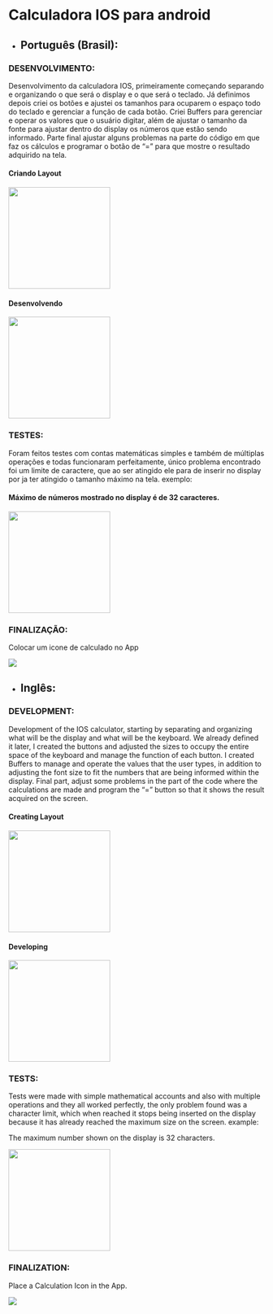 # Calculadora IOS para android

* ## Português (Brasil):

### DESENVOLVIMENTO:

Desenvolvimento da calculadora IOS, primeiramente começando separando e organizando o que será o display e o que será o teclado. Já definimos depois criei os botões e ajustei os tamanhos para ocuparem o espaço todo do teclado e gerenciar a função de cada botão.
Criei Buffers para gerenciar e operar os valores que o usuário digitar, além de ajustar o tamanho da fonte para ajustar dentro do display os números que estão sendo informado.
Parte final ajustar alguns problemas na parte do código em que faz os cálculos e programar o botão de “=” para que mostre o resultado adquirido na tela.

#### Criando Layout

<img src="https://i.imgur.com/ylMGF8Q.png" width="200" />


#### Desenvolvendo

<img src="https://i.imgur.com/HHS6WU8.jpeg"  width="200" />



### TESTES:

Foram feitos testes com contas matemáticas simples e também de múltiplas operações e todas funcionaram perfeitamente, único problema encontrado foi um limite de caractere, que ao ser atingido ele para de inserir no display por ja ter atingido o tamanho máximo na tela. exemplo:

#### Máximo de números mostrado no display é de 32 caracteres.

<img src="https://i.imgur.com/pAgQa41.png" width="200" />

### FINALIZAÇÃO:

Colocar um icone de calculado no App

<img src="https://i.imgur.com/wGyIWIH.png" />

<br>

* ## Inglês:

### DEVELOPMENT:

Development of the IOS calculator, starting by separating and organizing what will be the display and what will be the keyboard. We already defined it later, I created the buttons and adjusted the sizes to occupy the entire space of the keyboard and manage the function of each button.
I created Buffers to manage and operate the values ​​that the user types, in addition to adjusting the font size to fit the numbers that are being informed within the display.
Final part, adjust some problems in the part of the code where the calculations are made and program the “=” button so that it shows the result acquired on the screen.

#### Creating Layout

<img src="https://i.imgur.com/ylMGF8Q.png" width="200" />

#### Developing

<img src="https://i.imgur.com/HHS6WU8.jpeg"  width="200" />

### TESTS:

Tests were made with simple mathematical accounts and also with multiple operations and they all worked perfectly, the only problem found was a character limit, which when reached it stops being inserted on the display because it has already reached the maximum size on the screen. example:

The maximum number shown on the display is 32 characters.

<img src="https://i.imgur.com/pAgQa41.png" width="200" />

### FINALIZATION:

Place a Calculation Icon in the App.
 
<img src="https://i.imgur.com/wGyIWIH.png" />
